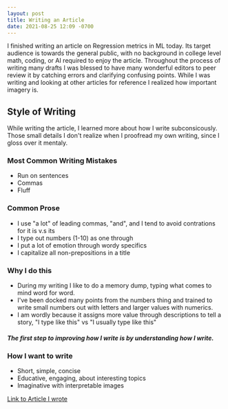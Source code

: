 ```yaml
---
layout: post
title: Writing an Article
date: 2021-08-25 12:09 -0700
---
```

I finished writing an article on Regression metrics in ML today. Its target audience is towards the general public, with no background in college level math, coding, or AI required to enjoy the article. Throughout the process of writing many drafts I was blessed to have many wonderful editors to peer review it by catching errors and clarifying confusing points. While I was writing and looking at other articles for reference I realized how important imagery is. 

## Style of Writing
While writing the article, I learned more about how I write subconsicously. Those small details I don't realize when I proofread my own writing, since I gloss over it mentaly.

### Most Common Writing Mistakes
- Run on sentences
- Commas
- Fluff

### Common Prose
- I use "a lot" of leading commas, "and", and I tend to avoid contrations for it is v.s its
- I type out numbers (1-10) as one through
- I put a lot of emotion through wordy specifics
- I capitalize all non-prepositions in a title

### Why I do this
- During my writing I like to do a memory dump, typing what comes to mind word for word.
- I've been docked many points from the numbers thing and trained to write small numbers out with letters and larger values with numerics.
- I am wordly because it assigns more value through descriptions to tell a story, "I type like this" vs "I usually type like this"

##### The first step to improving how I write is by understanding how I write.

### How I want to write
- Short, simple, concise
- Educative, engaging, about interesting topics
- Imaginative with interpretable images

[Link to Article I wrote](https://m.mage.ai/a-product-developers-guide-to-ml-regression-models-metrics-46ab4013b3b3)